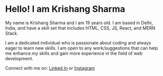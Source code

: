 # Hello! I am Krishang Sharma
My name is Krishang Sharma and I am 19 years old. I am based in Delhi, India, and have a skill set that includes HTML, CSS, JS, React, and MERN Stack.

I am a dedicated individual who is passionate about coding and always eager to learn new skills. I am open to any work/suggestions that can help me enhance my skills and gain more experience in the field of web development.

Connect with me on: [Linked In](https://www.linkedin.com/in/krishangsharma/) or [Instagram](https://www.instagram.com/krishang.sharmaa)
